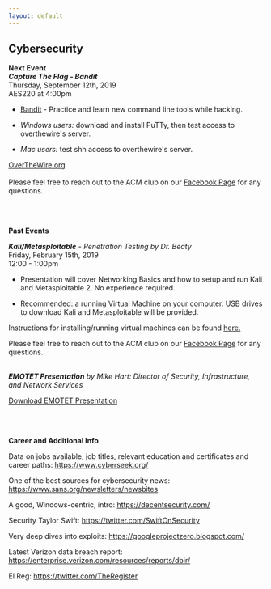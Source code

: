 ```yaml
---
layout: default
---
```

## Cybersecurity
**Next Event**<br>
***Capture The Flag - Bandit***<br>
Thursday, September 12th, 2019 <br>
AES220 at 4:00pm
<br>

  * [Bandit](https://overthewire.org/wargames/bandit/) - Practice and learn new command line tools while hacking.

  * *Windows users:* download and install PuTTy, then test access to overthewire's server.

  * *Mac users:* test shh access to overthewire's server.

  [OverTheWire.org](https://overthewire.org/wargames/bandit/)
  <br>
  <br>
  Please feel free to reach out to the ACM club on our [Facebook Page](https://www.facebook.com/MSUDenverACM/) for any questions.
  <br>

<br>
<br>

**Past Events**<br>

***Kali/Metasploitable*** - *Penetration Testing
by Dr. Beaty*<br>
Friday, February 15th, 2019 <br>
12:00 - 1:00pm
<br>

  * Presentation will cover Networking Basics and how to setup and run Kali and Metasploitable 2. No experience required.

  * Recommended: a running Virtual Machine on your computer. USB drives to download Kali and Metasploitable will be provided.

Instructions for installing/running virtual machines can be found [here.](https://www.howtogeek.com/196060/beginner-geek-how-to-create-and-use-virtual-machines/)

Please feel free to reach out to the ACM club on our [Facebook Page](https://www.facebook.com/MSUDenverACM/) for any questions.
<br>
<br>

***EMOTET Presentation***
*by Mike Hart: Director of Security, Infrastructure,
and Network Services*

[Download EMOTET Presentation](https://msu-denver-acm.github.io/SIGS/Cybersecurity/assets/02012019emotet.pdf/)

<br>
<br>


**Career and Additional Info**

Data on jobs available, job titles, relevant education and certificates and career paths: <https://www.cyberseek.org/>

One of the best sources for cybersecurity news: <https://www.sans.org/newsletters/newsbites>

A good, Windows-centric, intro: <https://decentsecurity.com/>

Security Taylor Swift: <https://twitter.com/SwiftOnSecurity>

Very deep dives into exploits: <https://googleprojectzero.blogspot.com/>

Latest Verizon data breach report: <https://enterprise.verizon.com/resources/reports/dbir/>

El Reg: <https://twitter.com/TheRegister>
